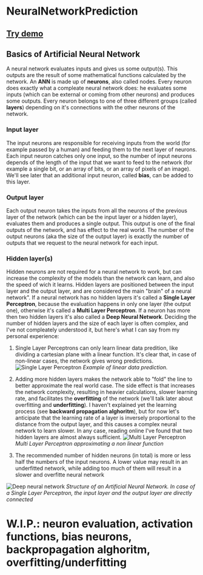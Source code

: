 # NeuralNetworkPrediction

## [Try demo](https://roveroniandrea.github.io/NeuralNetworkPrediction)

## Basics of Artificial Neural Network
A neural network evaluates inputs and gives us some output(s). This outputs are the result of some mathematical functions calculated by the network. An **ANN** is made up of **neurons**, also called nodes. Every neuron does exactly what a compleate neural network does: he evaluates some inputs (which can be external or coming from other neurons) and produces some outputs. Every neuron belongs to one of three different groups (called **layers**) depending on it's connections with the other neurons of the network.

### Input layer
The input neurons are responsible for receiving inputs from the world (for example passed by a human) and feeding them to the next layer of neurons. Each input neuron catches only one input, so the number of input neurons depends of the length of the input that we want to feed to the network (for example a single bit, or an array of bits, or an array of pixels of an image). We'll see later that an additional input neuron, called **bias**, can be added to this layer.

### Output layer
Each output neuron takes the inputs from all the neurons of the previous layer of the network (which can be the input layer or a hidden layer), evaluates them and produces a single output. This output is one of the final outputs of the network, and has effect to the real world. The number of the output neurons (aka the size of the output layer) is exactly the number of outputs that we request to the neural network for each input.

### Hidden layer(s)
Hidden neurons are not required for a neural network to work, but can increase the complexity of the models than the network can learn, and also the speed of wich it learns.
Hidden layers are positioned between the input layer and the output layer, and are considered the main "brain" of a neural network". If a neural network has no hidden layers it's called a **Single Layer Perceptron**, because the evaluation happens in only one layer (the output one), otherwise it's called a **Multi Layer Perceptron**. If a neuron has more then two hidden layers it's also called a **Deep Neural Network**. Deciding the number of hidden layers and the size of each layer is often complex, and I've not compleately understood it, but here's what I can say from my personal experience:

1. Single Layer Perceptrons can only learn linear data predition, like dividing a cartesian plane with a linear function. It's clear that, in case of non-linear cases, the network gives wrong predictions.
![Single Layer Perceptron](https://www.kdnuggets.com/wp-content/uploads/tensorflow-predictive-analytics.png)
*Example of linear data prediction.*

2. Adding more hidden layers makes the network able to "fold" the line to better approximate the real world case. The side effect is that increases the network complexity, resulting in heavier calculations, slower learning rate, and facilitates the **overfitting** of the network (we'll talk later about overfitting and **underfitting**). I haven't explained yet the learning process (see **backward propagation alghoritm**), but for now let's anticipate that the learning rate of a layer is inversely proportional to the distance from the output layer, and this causes a complex neural network to learn slower. In any case, reading online I've found that two hidden layers are almost always sufficient.
![Multi Layer Perceptron](https://lh3.googleusercontent.com/proxy/cW__GiVXngMOS5zkuERkFU1vpsVeeSCnKE_K304NmIWTHH1Z9GA4nXsEDCwkfOgxFygvtQor6AknY0Uc7a_fgGNF_lMMLC4LP5GlURUH9YvB84lnyXsLMPUSGppq)
*Multi Layer Perceptron approximating a non linear function*

3. The recommended number of hidden neurons (in total) is more or less half the numbers of the input neurons. A lower value may result in an underfitted network, while adding too much of them will result in a slower and overfitte neural network

![Deep neural network](https://www.researchgate.net/profile/Martin_Musiol/publication/308414212/figure/fig1/AS:409040078295040@1474534162122/A-general-model-of-a-deep-neural-network-It-consists-of-an-input-layer-some-here-two.png)
*Structure of an Artificial Neural Network. In case of a Single Layer Perceptron, the input layer and the output layer are directly connected*

# W.I.P.: neuron evaluation, activation functions, bias neurons, backpropagation alghoritm, overfitting/underfitting